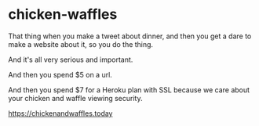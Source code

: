 # chicken-waffles

That thing when you make a tweet about dinner, and then you get a dare to make a website about it, so you do the thing.

And it's all very serious and important.

And then you spend $5 on a url.

And then you spend $7 for a Heroku plan with SSL because we care about your chicken and waffle viewing security.

https://chickenandwaffles.today
